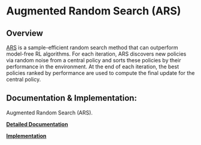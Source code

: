# Augmented Random Search (ARS)

## Overview 

[ARS](https://arxiv.org/abs/1803.07055) is a sample-efficient random search method that can outperform model-free RL algorithms. For each iteration, ARS discovers  new policies via random noise from a central policy and sorts these policies by their performance in the environment. At the end of each iteration, the best policies ranked by performance are used to compute the final update for the central policy.

## Documentation & Implementation:

Augmented Random Search (ARS). 

   **[Detailed Documentation](https://docs.ray.io/en/master/rllib-algorithms.html#ars)**

   **[Implementation](https://github.com/ray-project/ray/blob/master/rllib/agents/ars/ars.py)**
